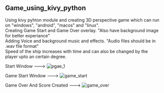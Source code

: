## Game_using_kivy_python
Using kivy pyhton module and creating 3D perspective game which can run on "windows", "android", "macos" and "linux".       
Creating Game Start and Game Over overlay.  "Also have background image for better experiance"       
Adding Voice and background music and effects. "Audio files should be in .wav file format"       
Speed of the ship increases with time and can also be changed by the player upto an certain degree.


Start Window --->
![pgae_1](https://user-images.githubusercontent.com/100533686/178659636-cdf18c72-9f04-4646-bc3d-3e62d46c2fea.PNG)

Game Start Window --->
![game_start](https://user-images.githubusercontent.com/100533686/178659757-457a9ee9-e62d-4c85-8bde-3ccfa96b1f3f.PNG)


Game Over And Score Created --->
![game_over](https://user-images.githubusercontent.com/100533686/178659821-d49a9f67-53ec-4876-88ed-8672877da51f.PNG)

